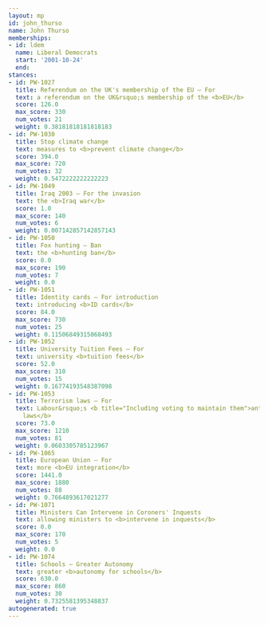 ```yaml
---
layout: mp
id: john_thurso
name: John Thurso
memberships:
- id: ldem
  name: Liberal Democrats
  start: '2001-10-24'
  end: 
stances:
- id: PW-1027
  title: Referendum on the UK's membership of the EU — For
  text: a referendum on the UK&rsquo;s membership of the <b>EU</b>
  score: 126.0
  max_score: 330
  num_votes: 21
  weight: 0.38181818181818183
- id: PW-1030
  title: Stop climate change
  text: measures to <b>prevent climate change</b>
  score: 394.0
  max_score: 720
  num_votes: 32
  weight: 0.5472222222222223
- id: PW-1049
  title: Iraq 2003 — For the invasion
  text: the <b>Iraq war</b>
  score: 1.0
  max_score: 140
  num_votes: 6
  weight: 0.007142857142857143
- id: PW-1050
  title: Fox hunting — Ban
  text: the <b>hunting ban</b>
  score: 0.0
  max_score: 190
  num_votes: 7
  weight: 0.0
- id: PW-1051
  title: Identity cards — For introduction
  text: introducing <b>ID cards</b>
  score: 84.0
  max_score: 730
  num_votes: 25
  weight: 0.11506849315068493
- id: PW-1052
  title: University Tuition Fees — For
  text: university <b>tuition fees</b>
  score: 52.0
  max_score: 310
  num_votes: 15
  weight: 0.16774193548387098
- id: PW-1053
  title: Terrorism laws — For
  text: Labour&rsquo;s <b title="Including voting to maintain them">anti-terrorism
    laws</b>
  score: 73.0
  max_score: 1210
  num_votes: 81
  weight: 0.0603305785123967
- id: PW-1065
  title: European Union — For
  text: more <b>EU integration</b>
  score: 1441.0
  max_score: 1880
  num_votes: 88
  weight: 0.7664893617021277
- id: PW-1071
  title: Ministers Can Intervene in Coroners' Inquests
  text: allowing ministers to <b>intervene in inquests</b>
  score: 0.0
  max_score: 170
  num_votes: 5
  weight: 0.0
- id: PW-1074
  title: Schools — Greater Autonomy
  text: greater <b>autonomy for schools</b>
  score: 630.0
  max_score: 860
  num_votes: 30
  weight: 0.7325581395348837
autogenerated: true
---
```

